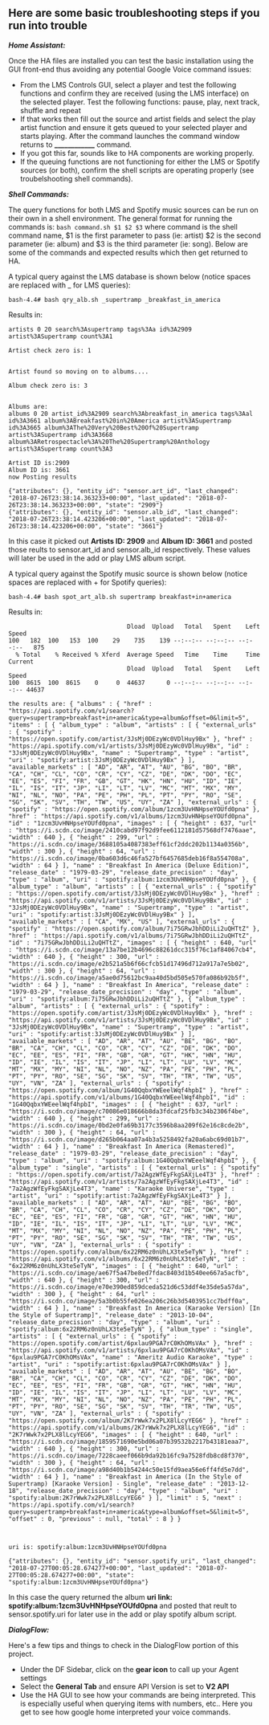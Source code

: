 ## Here are some basic troubleshooting steps if you run into trouble
**_Home Assistant:_**

Once the HA files are installed you can test the basic installation using the GUI front-end thus avoiding any potential Google Voice command issues:
  - From the LMS Controls GUI, select a player and test the following functions and confirm they are received (using the LMS interface) on the selected player.  Test the following functions:  pause, play, next track, shuffle and repeat
  - If that works then fill out the source and artist fields and select the play artist function and ensure it gets queued to your selected player and starts playing.  After the command launches the command window returns to **____________** command.
  - If you got this far, sounds like to HA components are working properly.
  - If the queuing functions are not functioning for either the LMS or Spotify sources (or both), confirm the shell scripts are operating properly (see troubelshooting shell commands).

**_Shell Commands:_**

The query functions for both LMS and Spotify music sources can be run on their own in a shell environment.  The general format for running the commands is: `bash command.sh $1 $2 $3` where command is the shell command name, $1 is the first parameter to pass (ie: artist) $2 is the second parameter (ie: album) and $3 is the third parameter (ie: song).  Below are some of the commands and expected results which then get returned to HA.

A typical query against the LMS database is shown below (notice spaces are replaced with _ for LMS queries):

```bash-4.4# bash qry_alb.sh _supertramp _breakfast_in_america```

Results in:
```Artists are:
artists 0 20 search%3Asupertramp tags%3Aa id%3A2909 artist%3ASupertramp count%3A1

Artist check zero is: 1


Artist found so moving on to albums....

Album check zero is: 3


Albums are:
albums 0 20 artist_id%3A2909 search%3Abreakfast_in_america tags%3Aal id%3A3661 album%3ABreakfast%20in%20America artist%3ASupertramp id%3A3665 album%3AThe%20Very%20Best%20Of%20Supertramp artist%3ASupertramp id%3A3668 album%3ARetrospectacle%3A%20The%20Supertramp%20Anthology artist%3ASupertramp count%3A3

Artist ID is:2909
Album ID is: 3661
now Posting results

{"attributes": {}, "entity_id": "sensor.art_id", "last_changed": "2018-07-26T23:38:14.363233+00:00", "last_updated": "2018-07-26T23:38:14.363233+00:00", "state": "2909"}
{"attributes": {}, "entity_id": "sensor.alb_id", "last_changed": "2018-07-26T23:38:14.423206+00:00", "last_updated": "2018-07-26T23:38:14.423206+00:00", "state": "3661"} 
```
In this case it picked out **Artists ID: 2909** and **Album ID: 3661** and posted those reults to sensor.art_id and sensor.alb_id respectively.  These values will later be used in the add or play LMS album script.


A typical query against the Spotify music source is shown below (notice spaces are replaced with + for Spotify queries):

```bash-4.4# bash spot_art_alb.sh supertramp breakfast+in+america```

Results in:

```  % Total    % Received % Xferd  Average Speed   Time    Time     Time  Current
                                 Dload  Upload   Total   Spent    Left  Speed
100   182  100   153  100    29    735    139 --:--:-- --:--:-- --:--:--   875
  % Total    % Received % Xferd  Average Speed   Time    Time     Time  Current
                                 Dload  Upload   Total   Spent    Left  Speed
100  8615  100  8615    0     0  44637      0 --:--:-- --:--:-- --:--:-- 44637

the results are: { "albums" : { "href" : "https://api.spotify.com/v1/search?query=supertramp+breakfast+in+america&type=album&offset=0&limit=5", "items" : [ { "album_type" : "album", "artists" : [ { "external_urls" : { "spotify" : "https://open.spotify.com/artist/3JsMj0DEzyWc0VDlHuy9Bx" }, "href" : "https://api.spotify.com/v1/artists/3JsMj0DEzyWc0VDlHuy9Bx", "id" : "3JsMj0DEzyWc0VDlHuy9Bx", "name" : "Supertramp", "type" : "artist", "uri" : "spotify:artist:3JsMj0DEzyWc0VDlHuy9Bx" } ], "available_markets" : [ "AD", "AR", "AT", "AU", "BG", "BO", "BR", "CA", "CH", "CL", "CO", "CR", "CY", "CZ", "DE", "DK", "DO", "EC", "EE", "ES", "FI", "FR", "GB", "GT", "HK", "HN", "HU", "ID", "IE", "IL", "IS", "IT", "JP", "LI", "LT", "LV", "MC", "MT", "MX", "MY", "NI", "NL", "NO", "PA", "PE", "PH", "PL", "PT", "PY", "RO", "SE", "SG", "SK", "SV", "TH", "TW", "US", "UY", "ZA" ], "external_urls" : { "spotify" : "https://open.spotify.com/album/1zcm3UvHNHpseYOUfd0pna" }, "href" : "https://api.spotify.com/v1/albums/1zcm3UvHNHpseYOUfd0pna", "id" : "1zcm3UvHNHpseYOUfd0pna", "images" : [ { "height" : 637, "url" : "https://i.scdn.co/image/2410cabd97f92d9fee6112181d57568df7476aae", "width" : 640 }, { "height" : 299, "url" : "https://i.scdn.co/image/3688105a4087383eff61cf2ddc202b1134a0356b", "width" : 300 }, { "height" : 64, "url" : "https://i.scdn.co/image/0ba603d6c46fa527bf6457685deb16f8a554708a", "width" : 64 } ], "name" : "Breakfast In America (Deluxe Edition)", "release_date" : "1979-03-29", "release_date_precision" : "day", "type" : "album", "uri" : "spotify:album:1zcm3UvHNHpseYOUfd0pna" }, { "album_type" : "album", "artists" : [ { "external_urls" : { "spotify" : "https://open.spotify.com/artist/3JsMj0DEzyWc0VDlHuy9Bx" }, "href" : "https://api.spotify.com/v1/artists/3JsMj0DEzyWc0VDlHuy9Bx", "id" : "3JsMj0DEzyWc0VDlHuy9Bx", "name" : "Supertramp", "type" : "artist", "uri" : "spotify:artist:3JsMj0DEzyWc0VDlHuy9Bx" } ], "available_markets" : [ "CA", "MX", "US" ], "external_urls" : { "spotify" : "https://open.spotify.com/album/7i75GRwJbhDDiLi2uQHTtZ" }, "href" : "https://api.spotify.com/v1/albums/7i75GRwJbhDDiLi2uQHTtZ", "id" : "7i75GRwJbhDDiLi2uQHTtZ", "images" : [ { "height" : 640, "url" : "https://i.scdn.co/image/13a7be12b4696c88261dcc315f76c1af84067cb4", "width" : 640 }, { "height" : 300, "url" : "https://i.scdn.co/image/e2b521a5b6f66cfcb51d17496d712a917a7e5b02", "width" : 300 }, { "height" : 64, "url" : "https://i.scdn.co/image/a5ae0d75612bc9aa40d5bd505e570fa086b92b5f", "width" : 64 } ], "name" : "Breakfast In America", "release_date" : "1979-03-29", "release_date_precision" : "day", "type" : "album", "uri" : "spotify:album:7i75GRwJbhDDiLi2uQHTtZ" }, { "album_type" : "album", "artists" : [ { "external_urls" : { "spotify" : "https://open.spotify.com/artist/3JsMj0DEzyWc0VDlHuy9Bx" }, "href" : "https://api.spotify.com/v1/artists/3JsMj0DEzyWc0VDlHuy9Bx", "id" : "3JsMj0DEzyWc0VDlHuy9Bx", "name" : "Supertramp", "type" : "artist", "uri" : "spotify:artist:3JsMj0DEzyWc0VDlHuy9Bx" } ], "available_markets" : [ "AD", "AR", "AT", "AU", "BE", "BG", "BO", "BR", "CA", "CH", "CL", "CO", "CR", "CY", "CZ", "DE", "DK", "DO", "EC", "EE", "ES", "FI", "FR", "GB", "GR", "GT", "HK", "HN", "HU", "ID", "IE", "IL", "IS", "IT", "JP", "LI", "LT", "LU", "LV", "MC", "MT", "MX", "MY", "NI", "NL", "NO", "NZ", "PA", "PE", "PH", "PL", "PT", "PY", "RO", "SE", "SG", "SK", "SV", "TH", "TR", "TW", "US", "UY", "VN", "ZA" ], "external_urls" : { "spotify" : "https://open.spotify.com/album/1G40QqbxYWEeelWqf4hpbI" }, "href" : "https://api.spotify.com/v1/albums/1G40QqbxYWEeelWqf4hpbI", "id" : "1G40QqbxYWEeelWqf4hpbI", "images" : [ { "height" : 637, "url" : "https://i.scdn.co/image/c70086e018666b8da3fdcaf25fb3c34b2306f4be", "width" : 640 }, { "height" : 299, "url" : "https://i.scdn.co/image/0bd2e0fa69b3177c3596b8aa209f62e16c8cde2b", "width" : 300 }, { "height" : 64, "url" : "https://i.scdn.co/image/d265b064aa07a4b3a5258492fa20a6abc69d01b7", "width" : 64 } ], "name" : "Breakfast In America (Remastered)", "release_date" : "1979-03-29", "release_date_precision" : "day", "type" : "album", "uri" : "spotify:album:1G40QqbxYWEeelWqf4hpbI" }, { "album_type" : "single", "artists" : [ { "external_urls" : { "spotify" : "https://open.spotify.com/artist/7a2AgzWfEyFkgSAXjLe4T3" }, "href" : "https://api.spotify.com/v1/artists/7a2AgzWfEyFkgSAXjLe4T3", "id" : "7a2AgzWfEyFkgSAXjLe4T3", "name" : "Karaoke Universe", "type" : "artist", "uri" : "spotify:artist:7a2AgzWfEyFkgSAXjLe4T3" } ], "available_markets" : [ "AD", "AR", "AT", "AU", "BE", "BG", "BO", "BR", "CA", "CH", "CL", "CO", "CR", "CY", "CZ", "DE", "DK", "DO", "EC", "EE", "ES", "FI", "FR", "GB", "GR", "GT", "HK", "HN", "HU", "ID", "IE", "IL", "IS", "IT", "JP", "LI", "LT", "LU", "LV", "MC", "MT", "MX", "MY", "NI", "NL", "NO", "NZ", "PA", "PE", "PH", "PL", "PT", "PY", "RO", "SE", "SG", "SK", "SV", "TH", "TR", "TW", "US", "UY", "VN", "ZA" ], "external_urls" : { "spotify" : "https://open.spotify.com/album/6x22RM6z0nUhLX3te5eTyN" }, "href" : "https://api.spotify.com/v1/albums/6x22RM6z0nUhLX3te5eTyN", "id" : "6x22RM6z0nUhLX3te5eTyN", "images" : [ { "height" : 640, "url" : "https://i.scdn.co/image/ae67f5a47be8ed7fdac8403d1b540ee667a5acfb", "width" : 640 }, { "height" : 300, "url" : "https://i.scdn.co/image/e70e390ed859dceda521d6c53ddf4e35de5a57da", "width" : 300 }, { "height" : 64, "url" : "https://i.scdn.co/image/5a3b0b55fe026ea206c26b3d5403951cc7bdff0a", "width" : 64 } ], "name" : "Breakfast In America (Karaoke Version) [In the Style of Supertramp]", "release_date" : "2013-10-04", "release_date_precision" : "day", "type" : "album", "uri" : "spotify:album:6x22RM6z0nUhLX3te5eTyN" }, { "album_type" : "single", "artists" : [ { "external_urls" : { "spotify" : "https://open.spotify.com/artist/6pxlau9PGA7rC0KhOMsVAx" }, "href" : "https://api.spotify.com/v1/artists/6pxlau9PGA7rC0KhOMsVAx", "id" : "6pxlau9PGA7rC0KhOMsVAx", "name" : "Ameritz Audio Karaoke", "type" : "artist", "uri" : "spotify:artist:6pxlau9PGA7rC0KhOMsVAx" } ], "available_markets" : [ "AD", "AR", "AT", "AU", "BE", "BG", "BO", "BR", "CA", "CH", "CL", "CO", "CR", "CY", "CZ", "DE", "DK", "DO", "EC", "EE", "ES", "FI", "FR", "GB", "GR", "GT", "HK", "HN", "HU", "ID", "IE", "IL", "IS", "IT", "JP", "LI", "LT", "LU", "LV", "MC", "MT", "MX", "MY", "NI", "NL", "NO", "NZ", "PA", "PE", "PH", "PL", "PT", "PY", "RO", "SE", "SG", "SK", "SV", "TH", "TR", "TW", "US", "UY", "VN", "ZA" ], "external_urls" : { "spotify" : "https://open.spotify.com/album/2K7rWwk7x2PLX8lLcyYEG6" }, "href" : "https://api.spotify.com/v1/albums/2K7rWwk7x2PLX8lLcyYEG6", "id" : "2K7rWwk7x2PLX8lLcyYEG6", "images" : [ { "height" : 640, "url" : "https://i.scdn.co/image/1859571690e5bd06a07b39532b2217b43181eaa7", "width" : 640 }, { "height" : 300, "url" : "https://i.scdn.co/image/7228caeef066b9da92b16fc9a7528fdb8cd8f370", "width" : 300 }, { "height" : 64, "url" : "https://i.scdn.co/image/a98d40b1b54244c50e15fd9aea56e6ff4fd5e7dd", "width" : 64 } ], "name" : "Breakfast in America (In the Style of Supertramp) [Karaoke Version] - Single", "release_date" : "2013-12-18", "release_date_precision" : "day", "type" : "album", "uri" : "spotify:album:2K7rWwk7x2PLX8lLcyYEG6" } ], "limit" : 5, "next" : "https://api.spotify.com/v1/search?query=supertramp+breakfast+in+america&type=album&offset=5&limit=5", "offset" : 0, "previous" : null, "total" : 8 } }



uri is: spotify:album:1zcm3UvHNHpseYOUfd0pna

{"attributes": {}, "entity_id": "sensor.spotify_uri", "last_changed": "2018-07-27T00:05:28.674277+00:00", "last_updated": "2018-07-27T00:05:28.674277+00:00", "state": "spotify:album:1zcm3UvHNHpseYOUfd0pna"}
```
In this case the query returned the album **uri link: spotify:album:1zcm3UvHNHpseYOUfd0pna** and posted that reult to sensor.spotify.uri for later use in the add or play spotify album script.


**_DialogFlow:_**

Here's a few tips and things to check in the DialogFlow portion of this project.
- Under the DF Sidebar, click on the **gear icon** to call up your Agent settings
- Select the **General Tab** and ensure API Version is set to **V2 API**
- Use the HA GUI to see how your commands are being interpreted.  This is especially useful when querying items with numbers, etc..  Here you get to see how google home interpreted your voice commands.

